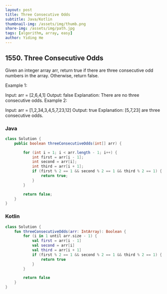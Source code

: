 ```yaml
---
layout: post
title: Three Consecutive Odds
subtitle: Java/Kotlin
thumbnail-img: /assets/img/thumb.png
share-img: /assets/img/path.jpg
tags: [algorithm, array, easy]
author: Yiding He
---
```


## 1550. Three Consecutive Odds

Given an integer array arr, return true if there are three consecutive odd numbers in the array. Otherwise, return false.
 

Example 1:

Input: arr = [2,6,4,1]
Output: false
Explanation: There are no three consecutive odds.
Example 2:

Input: arr = [1,2,34,3,4,5,7,23,12]
Output: true
Explanation: [5,7,23] are three consecutive odds.

### Java

```java
class Solution {
    public boolean threeConsecutiveOdds(int[] arr) {

        for (int i = 1; i < arr.length - 1; i++) {
            int first = arr[i - 1];
            int second = arr[i];
            int third = arr[i + 1];
            if (first % 2 == 1 && second % 2 == 1 && third % 2 == 1) {
                return true;
            }
        }

        return false;
    }
}
```

### Kotlin

```kotlin
class Solution {
    fun threeConsecutiveOdds(arr: IntArray): Boolean {
        for (i in 1 until arr.size - 1) {
            val first = arr[i - 1]
            val second = arr[i]
            val third = arr[i + 1]
            if (first % 2 == 1 && second % 2 == 1 && third % 2 == 1) {
                return true
            }
        }

        return false
    }
}
```
